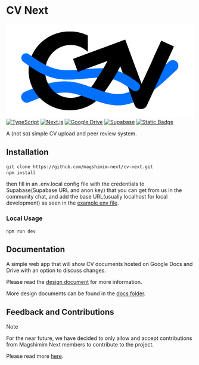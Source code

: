 # CV Next

![image](./public/images/logo.png)
[![TypeScript](https://img.shields.io/badge/TypeScript-3178C6?logo=typescript&logoColor=fff)](https://www.typescriptlang.org/)
[![Next.js](https://img.shields.io/badge/Next.js-black?logo=next.js&logoColor=white)](https://nextjs.org/)
[![Google Drive](https://img.shields.io/badge/Google%20Drive-4285F4?logo=googledrive&logoColor=fff)](https://drive.google.com/)
[![Supabase](https://img.shields.io/badge/Supabase-3FCF8E?logo=supabase&logoColor=fff)](https://supabase.com/)
[![Static Badge](https://img.shields.io/badge/AWS%20Amplify-FF9900?logo=awsamplify&logoColor=white)](https://aws.amazon.com/amplify/)

A (not so) simple CV upload and peer review system.

## Installation

```
git clone https://github.com/magshimim-next/cv-next.git
npm install
```

then fill in an .env.local config file with the credentials to Supabase(Supabase URL and anon key) that you can get from us in the community chat, and add the base URL(usually localhost for local development) as seen in the [example env file](./cv_next/.env.local.example).

### Local Usage

```
npm run dev
```

## Documentation

A simple web app that will show CV documents hosted on Google Docs and Drive with an option to discuss changes.

Please read the [design document](/docs/DESIGN.md) for more information.

More design documents can be found in the [docs folder](./docs/).

## Feedback and Contributions

> [!NOTE]
> For the near future, we have decided to only allow and accept contributions from Magshimim Next members to contribute to the project.

Please read more [here](./CONTRIBUTING.md).
